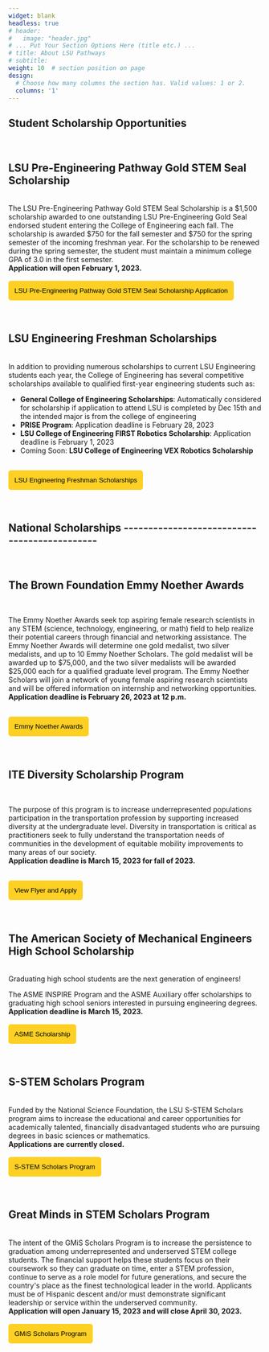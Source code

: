 ```yaml
---
widget: blank
headless: true
# header:
#   image: "header.jpg"
# ... Put Your Section Options Here (title etc.) ...
# title: About LSU Pathways
# subtitle:
weight: 10  # section position on page
design:
  # Choose how many columns the section has. Valid values: 1 or 2.
  columns: '1'
---
```


## **Student Scholarship Opportunities** 
<br>

## LSU Pre-Engineering Pathway Gold STEM Seal Scholarship
<br>
The LSU Pre-Engineering Pathway Gold STEM Seal Scholarship is a $1,500 scholarship awarded to one outstanding LSU Pre-Engineering Gold Seal endorsed student entering the College of Engineering each fall. The scholarship is awarded $750 for the fall semester and $750 for the spring semester of the incoming freshman year. For the scholarship to be renewed during the spring semester, the student must maintain a minimum college GPA of 3.0 in the first semester. 
<br>
<b>Application will open February 1, 2023. </b>

<br>
<br>
<a href="https://lsu.qualtrics.com/jfe/form/SV_bJBgxK7X73flK50" target="_blank"><button style= "background-color:#fdd023; border: none ; border-radius: 5px; padding: 12px"> LSU Pre-Engineering Pathway Gold STEM Seal Scholarship Application </button></a> 

<br>
<br>


<br>

## LSU Engineering Freshman Scholarships
<br>
In addition to providing numerous scholarships to current LSU Engineering students each year, the College of Engineering has several competitive scholarships available to qualified first-year engineering students such as:

- <b>General College of Engineering Scholarships</b>: Automatically considered for scholarship if application to attend LSU is completed by Dec 15th and the intended major is from the college of engineering
- <b>PRISE Program</b>: Application deadline is February 28, 2023
- <b>LSU College of Engineering FIRST Robotics Scholarship</b>: Application deadline is February 1, 2023
- Coming Soon: <b>LSU College of Engineering VEX Robotics Scholarship</b>

<br>
<a href="https://www.lsu.edu/eng/future/engineer-experience/scholarships.php" target="_blank"><button style= "background-color:#fdd023; border: none ; border-radius: 5px; padding: 12px"> LSU Engineering Freshman Scholarships </button></a> 
<br>
<br>



<br>

## **National Scholarships** --------------------------------------------- 
<br>

## The Brown Foundation Emmy Noether Awards
<br>

The Emmy Noether Awards seek top aspiring female research scientists in any STEM (science, technology, engineering, or math) field to help realize their potential careers through financial and networking assistance. The Emmy Noether Awards will determine one gold medalist, two silver medalists, and up to 10 Emmy Noether Scholars. The gold medalist will be awarded up to $75,000, and the two silver medalists will be awarded $25,000 each for a qualified graduate level program. The Emmy Noether Scholars will join a network of young female aspiring research scientists and will be offered information on internship and networking opportunities.
<br>
<b>Application deadline is February 26, 2023 at 12 p.m. </b>

<br>
<a href="https://www.thebrownfoundation.org/emmy-noether-award.html" target="_blank"><button style= "background-color:#fdd023; border: none ; border-radius: 5px; padding: 12px"> Emmy Noether Awards </button></a> 
<br>
<br>
<br>

## ITE Diversity Scholarship Program
<br>

The purpose of this program is to increase underrepresented populations participation in the transportation profession by supporting increased diversity at the undergraduate level.  Diversity in transportation is critical as practitioners seek to fully understand the transportation needs of communities in the development of equitable mobility improvements to many areas of our society. 
<br>
<b> Application deadline is March 15, 2023 for fall of 2023. </b>

<br>
<a href="../../brochures/ITE.pdf" target="_blank">
<button style= "background-color:#fdd023; border: none ; border-radius: 5px; padding: 12px">View Flyer and Apply </button></a> 
<br>
<br>
<br>

## The American Society of Mechanical Engineers High School Scholarship
<br>
Graduating high school students are the next generation of engineers!

The ASME INSPIRE Program and the ASME Auxiliary offer scholarships to graduating high school seniors interested in pursuing engineering degrees.
<br>
<b>Application deadline is March 15, 2023.</b>
<br>
<br>
<a href="https://www.asme.org/asme-programs/students-and-faculty/scholarships/available-high-school-scholarships" target="_blank"><button style= "background-color:#fdd023; border: none ; border-radius: 5px; padding: 12px"> ASME Scholarship </button></a> 
<br>
<br>
<br>

## S-STEM Scholars Program
<br>
Funded by the National Science Foundation, the LSU S-STEM Scholars program aims to increase the educational and career opportunities for academically talented, financially disadvantaged students who are pursuing degrees in basic sciences or mathematics. 
<br>
<b>Applications are currently closed. </b>
<br>
<br>
<a href="https://www.lsu.edu/osi/programs/s-stem-scholars-program/index.php" target="_blank"><button style= "background-color:#fdd023; border: none ; border-radius: 5px; padding: 12px"> S-STEM Scholars Program </button></a> 
<br>
<br>
<br>

## Great Minds in STEM Scholars Program
<br>
The intent of the GMiS Scholars Program is to increase the persistence to graduation among underrepresented and underserved STEM college students. The financial support helps these students focus on their coursework so they can graduate on time, enter a STEM profession, continue to serve as a role model for future generations, and secure the country's place as the finest technological leader in the world. Applicants must be of Hispanic descent and/or must demonstrate significant leadership or service within the underserved community.
<br>
<b>Application will open January 15, 2023 and will close April 30, 2023.</b>
<br>
<br>
<a href="https://greatmindsinstem.org/gmis-scholarship-application/gmis-scholarships/" target="_blank"><button style= "background-color:#fdd023; border: none ; border-radius: 5px; padding: 12px">GMiS Scholars Program </button></a> 